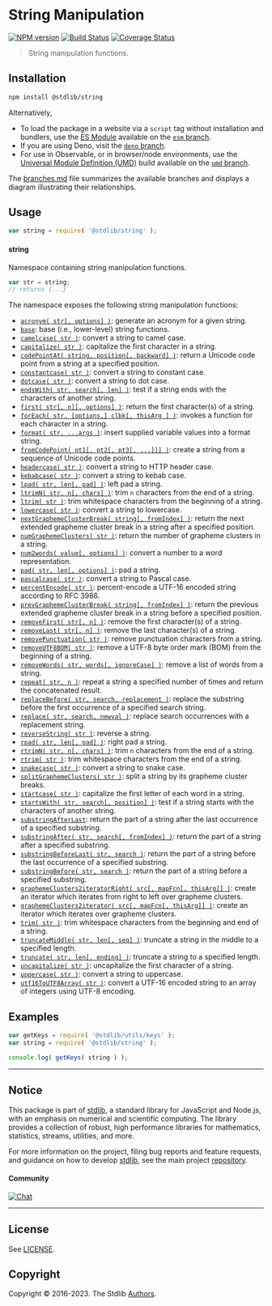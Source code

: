 <!--

@license Apache-2.0

Copyright (c) 2018 The Stdlib Authors.

Licensed under the Apache License, Version 2.0 (the "License");
you may not use this file except in compliance with the License.
You may obtain a copy of the License at

   http://www.apache.org/licenses/LICENSE-2.0

Unless required by applicable law or agreed to in writing, software
distributed under the License is distributed on an "AS IS" BASIS,
WITHOUT WARRANTIES OR CONDITIONS OF ANY KIND, either express or implied.
See the License for the specific language governing permissions and
limitations under the License.

-->

# String Manipulation

[![NPM version][npm-image]][npm-url] [![Build Status][test-image]][test-url] [![Coverage Status][coverage-image]][coverage-url] <!-- [![dependencies][dependencies-image]][dependencies-url] -->

> String manipulation functions.

<section class="installation">

## Installation

```bash
npm install @stdlib/string
```

Alternatively,

-   To load the package in a website via a `script` tag without installation and bundlers, use the [ES Module][es-module] available on the [`esm` branch][esm-url].
-   If you are using Deno, visit the [`deno` branch][deno-url].
-   For use in Observable, or in browser/node environments, use the [Universal Module Definition (UMD)][umd] build available on the [`umd` branch][umd-url].

The [branches.md][branches-url] file summarizes the available branches and displays a diagram illustrating their relationships.

</section>

<section class="usage">

## Usage

```javascript
var string = require( '@stdlib/string' );
```

#### string

Namespace containing string manipulation functions.

```javascript
var str = string;
// returns {...}
```

The namespace exposes the following string manipulation functions:

<!-- <toc pattern="*"> -->

<div class="namespace-toc">

-   <span class="signature">[`acronym( str[, options] )`][@stdlib/string/acronym]</span><span class="delimiter">: </span><span class="description">generate an acronym for a given string.</span>
-   <span class="signature">[`base`][@stdlib/string/base]</span><span class="delimiter">: </span><span class="description">base (i.e., lower-level) string functions.</span>
-   <span class="signature">[`camelcase( str )`][@stdlib/string/camelcase]</span><span class="delimiter">: </span><span class="description">convert a string to camel case.</span>
-   <span class="signature">[`capitalize( str )`][@stdlib/string/capitalize]</span><span class="delimiter">: </span><span class="description">capitalize the first character in a string.</span>
-   <span class="signature">[`codePointAt( string, position[, backward] )`][@stdlib/string/code-point-at]</span><span class="delimiter">: </span><span class="description">return a Unicode code point from a string at a specified position.</span>
-   <span class="signature">[`constantcase( str )`][@stdlib/string/constantcase]</span><span class="delimiter">: </span><span class="description">convert a string to constant case.</span>
-   <span class="signature">[`dotcase( str )`][@stdlib/string/dotcase]</span><span class="delimiter">: </span><span class="description">convert a string to dot case.</span>
-   <span class="signature">[`endsWith( str, search[, len] )`][@stdlib/string/ends-with]</span><span class="delimiter">: </span><span class="description">test if a string ends with the characters of another string.</span>
-   <span class="signature">[`first( str[, n][, options] )`][@stdlib/string/first]</span><span class="delimiter">: </span><span class="description">return the first character(s) of a string.</span>
-   <span class="signature">[`forEach( str, [options,] clbk[, thisArg ] )`][@stdlib/string/for-each]</span><span class="delimiter">: </span><span class="description">invokes a function for each character in a string.</span>
-   <span class="signature">[`format( str, ...args )`][@stdlib/string/format]</span><span class="delimiter">: </span><span class="description">insert supplied variable values into a format string.</span>
-   <span class="signature">[`fromCodePoint( pt1[, pt2[, pt3[, ...]]] )`][@stdlib/string/from-code-point]</span><span class="delimiter">: </span><span class="description">create a string from a sequence of Unicode code points.</span>
-   <span class="signature">[`headercase( str )`][@stdlib/string/headercase]</span><span class="delimiter">: </span><span class="description">convert a string to HTTP header case.</span>
-   <span class="signature">[`kebabcase( str )`][@stdlib/string/kebabcase]</span><span class="delimiter">: </span><span class="description">convert a string to kebab case.</span>
-   <span class="signature">[`lpad( str, len[, pad] )`][@stdlib/string/left-pad]</span><span class="delimiter">: </span><span class="description">left pad a string.</span>
-   <span class="signature">[`ltrimN( str, n[, chars] )`][@stdlib/string/left-trim-n]</span><span class="delimiter">: </span><span class="description">trim `n` characters from the end of a string.</span>
-   <span class="signature">[`ltrim( str )`][@stdlib/string/left-trim]</span><span class="delimiter">: </span><span class="description">trim whitespace characters from the beginning of a string.</span>
-   <span class="signature">[`lowercase( str )`][@stdlib/string/lowercase]</span><span class="delimiter">: </span><span class="description">convert a string to lowercase.</span>
-   <span class="signature">[`nextGraphemeClusterBreak( string[, fromIndex] )`][@stdlib/string/next-grapheme-cluster-break]</span><span class="delimiter">: </span><span class="description">return the next extended grapheme cluster break in a string after a specified position.</span>
-   <span class="signature">[`numGraphemeClusters( str )`][@stdlib/string/num-grapheme-clusters]</span><span class="delimiter">: </span><span class="description">return the number of grapheme clusters in a string.</span>
-   <span class="signature">[`num2words( value[, options] )`][@stdlib/string/num2words]</span><span class="delimiter">: </span><span class="description">convert a number to a word representation.</span>
-   <span class="signature">[`pad( str, len[, options] )`][@stdlib/string/pad]</span><span class="delimiter">: </span><span class="description">pad a string.</span>
-   <span class="signature">[`pascalcase( str )`][@stdlib/string/pascalcase]</span><span class="delimiter">: </span><span class="description">convert a string to Pascal case.</span>
-   <span class="signature">[`percentEncode( str )`][@stdlib/string/percent-encode]</span><span class="delimiter">: </span><span class="description">percent-encode a UTF-16 encoded string according to RFC 3986.</span>
-   <span class="signature">[`prevGraphemeClusterBreak( string[, fromIndex] )`][@stdlib/string/prev-grapheme-cluster-break]</span><span class="delimiter">: </span><span class="description">return the previous extended grapheme cluster break in a string before a specified position.</span>
-   <span class="signature">[`removeFirst( str[, n] )`][@stdlib/string/remove-first]</span><span class="delimiter">: </span><span class="description">remove the first character(s) of a string.</span>
-   <span class="signature">[`removeLast( str[, n] )`][@stdlib/string/remove-last]</span><span class="delimiter">: </span><span class="description">remove the last character(s) of a string.</span>
-   <span class="signature">[`removePunctuation( str )`][@stdlib/string/remove-punctuation]</span><span class="delimiter">: </span><span class="description">remove punctuation characters from a string.</span>
-   <span class="signature">[`removeUTF8BOM( str )`][@stdlib/string/remove-utf8-bom]</span><span class="delimiter">: </span><span class="description">remove a UTF-8 byte order mark (BOM) from the beginning of a string.</span>
-   <span class="signature">[`removeWords( str, words[, ignoreCase] )`][@stdlib/string/remove-words]</span><span class="delimiter">: </span><span class="description">remove a list of words from a string.</span>
-   <span class="signature">[`repeat( str, n )`][@stdlib/string/repeat]</span><span class="delimiter">: </span><span class="description">repeat a string a specified number of times and return the concatenated result.</span>
-   <span class="signature">[`replaceBefore( str, search, replacement )`][@stdlib/string/replace-before]</span><span class="delimiter">: </span><span class="description">replace the substring before the first occurrence of a specified search string.</span>
-   <span class="signature">[`replace( str, search, newval )`][@stdlib/string/replace]</span><span class="delimiter">: </span><span class="description">replace search occurrences with a replacement string.</span>
-   <span class="signature">[`reverseString( str )`][@stdlib/string/reverse]</span><span class="delimiter">: </span><span class="description">reverse a string.</span>
-   <span class="signature">[`rpad( str, len[, pad] )`][@stdlib/string/right-pad]</span><span class="delimiter">: </span><span class="description">right pad a string.</span>
-   <span class="signature">[`rtrimN( str, n[, chars] )`][@stdlib/string/right-trim-n]</span><span class="delimiter">: </span><span class="description">trim `n` characters from the end of a string.</span>
-   <span class="signature">[`rtrim( str )`][@stdlib/string/right-trim]</span><span class="delimiter">: </span><span class="description">trim whitespace characters from the end of a string.</span>
-   <span class="signature">[`snakecase( str )`][@stdlib/string/snakecase]</span><span class="delimiter">: </span><span class="description">convert a string to snake case.</span>
-   <span class="signature">[`splitGraphemeClusters( str )`][@stdlib/string/split-grapheme-clusters]</span><span class="delimiter">: </span><span class="description">split a string by its grapheme cluster breaks.</span>
-   <span class="signature">[`startcase( str )`][@stdlib/string/startcase]</span><span class="delimiter">: </span><span class="description">capitalize the first letter of each word in a string.</span>
-   <span class="signature">[`startsWith( str, search[, position] )`][@stdlib/string/starts-with]</span><span class="delimiter">: </span><span class="description">test if a string starts with the characters of another string.</span>
-   <span class="signature">[`substringAfterLast`][@stdlib/string/substring-after-last]</span><span class="delimiter">: </span><span class="description">return the part of a string after the last occurrence of a specified substring.</span>
-   <span class="signature">[`substringAfter( str, search[, fromIndex] )`][@stdlib/string/substring-after]</span><span class="delimiter">: </span><span class="description">return the part of a string after a specified substring.</span>
-   <span class="signature">[`substringBeforeLast( str, search )`][@stdlib/string/substring-before-last]</span><span class="delimiter">: </span><span class="description">return the part of a string before the last occurrence of a specified substring.</span>
-   <span class="signature">[`substringBefore( str, search )`][@stdlib/string/substring-before]</span><span class="delimiter">: </span><span class="description">return the part of a string before a specified substring.</span>
-   <span class="signature">[`graphemeClusters2iteratorRight( src[, mapFcn[, thisArg]] )`][@stdlib/string/to-grapheme-cluster-iterator-right]</span><span class="delimiter">: </span><span class="description">create an iterator which iterates from right to left over grapheme clusters.</span>
-   <span class="signature">[`graphemeClusters2iterator( src[, mapFcn[, thisArg]] )`][@stdlib/string/to-grapheme-cluster-iterator]</span><span class="delimiter">: </span><span class="description">create an iterator which iterates over grapheme clusters.</span>
-   <span class="signature">[`trim( str )`][@stdlib/string/trim]</span><span class="delimiter">: </span><span class="description">trim whitespace characters from the beginning and end of a string.</span>
-   <span class="signature">[`truncateMiddle( str, len[, seq] )`][@stdlib/string/truncate-middle]</span><span class="delimiter">: </span><span class="description">truncate a string in the middle to a specified length.</span>
-   <span class="signature">[`truncate( str, len[, ending] )`][@stdlib/string/truncate]</span><span class="delimiter">: </span><span class="description">truncate a string to a specified length.</span>
-   <span class="signature">[`uncapitalize( str )`][@stdlib/string/uncapitalize]</span><span class="delimiter">: </span><span class="description">uncapitalize the first character of a string.</span>
-   <span class="signature">[`uppercase( str )`][@stdlib/string/uppercase]</span><span class="delimiter">: </span><span class="description">convert a string to uppercase.</span>
-   <span class="signature">[`utf16ToUTF8Array( str )`][@stdlib/string/utf16-to-utf8-array]</span><span class="delimiter">: </span><span class="description">convert a UTF-16 encoded string to an array of integers using UTF-8 encoding.</span>

</div>

<!-- </toc> -->

</section>

<!-- /.usage -->

<section class="examples">

## Examples

<!-- TODO: better examples -->

<!-- eslint no-undef: "error" -->

```javascript
var getKeys = require( '@stdlib/utils/keys' );
var string = require( '@stdlib/string' );

console.log( getKeys( string ) );
```

</section>

<!-- /.examples -->

<!-- Section for related `stdlib` packages. Do not manually edit this section, as it is automatically populated. -->

<section class="related">

</section>

<!-- /.related -->

<!-- Section for all links. Make sure to keep an empty line after the `section` element and another before the `/section` close. -->


<section class="main-repo" >

* * *

## Notice

This package is part of [stdlib][stdlib], a standard library for JavaScript and Node.js, with an emphasis on numerical and scientific computing. The library provides a collection of robust, high performance libraries for mathematics, statistics, streams, utilities, and more.

For more information on the project, filing bug reports and feature requests, and guidance on how to develop [stdlib][stdlib], see the main project [repository][stdlib].

#### Community

[![Chat][chat-image]][chat-url]

---

## License

See [LICENSE][stdlib-license].


## Copyright

Copyright &copy; 2016-2023. The Stdlib [Authors][stdlib-authors].

</section>

<!-- /.stdlib -->

<!-- Section for all links. Make sure to keep an empty line after the `section` element and another before the `/section` close. -->

<section class="links">

[npm-image]: http://img.shields.io/npm/v/@stdlib/string.svg
[npm-url]: https://npmjs.org/package/@stdlib/string

[test-image]: https://github.com/stdlib-js/string/actions/workflows/test.yml/badge.svg?branch=main
[test-url]: https://github.com/stdlib-js/string/actions/workflows/test.yml?query=branch:main

[coverage-image]: https://img.shields.io/codecov/c/github/stdlib-js/string/main.svg
[coverage-url]: https://codecov.io/github/stdlib-js/string?branch=main

<!--

[dependencies-image]: https://img.shields.io/david/stdlib-js/string.svg
[dependencies-url]: https://david-dm.org/stdlib-js/string/main

-->

[chat-image]: https://img.shields.io/gitter/room/stdlib-js/stdlib.svg
[chat-url]: https://app.gitter.im/#/room/#stdlib-js_stdlib:gitter.im

[stdlib]: https://github.com/stdlib-js/stdlib

[stdlib-authors]: https://github.com/stdlib-js/stdlib/graphs/contributors

[umd]: https://github.com/umdjs/umd
[es-module]: https://developer.mozilla.org/en-US/docs/Web/JavaScript/Guide/Modules

[deno-url]: https://github.com/stdlib-js/string/tree/deno
[umd-url]: https://github.com/stdlib-js/string/tree/umd
[esm-url]: https://github.com/stdlib-js/string/tree/esm
[branches-url]: https://github.com/stdlib-js/string/blob/main/branches.md

[stdlib-license]: https://raw.githubusercontent.com/stdlib-js/string/main/LICENSE

<!-- <toc-links> -->

[@stdlib/string/acronym]: https://github.com/stdlib-js/string/tree/main/acronym

[@stdlib/string/base]: https://github.com/stdlib-js/string/tree/main/base

[@stdlib/string/camelcase]: https://github.com/stdlib-js/string/tree/main/camelcase

[@stdlib/string/capitalize]: https://github.com/stdlib-js/string/tree/main/capitalize

[@stdlib/string/code-point-at]: https://github.com/stdlib-js/string/tree/main/code-point-at

[@stdlib/string/constantcase]: https://github.com/stdlib-js/string/tree/main/constantcase

[@stdlib/string/dotcase]: https://github.com/stdlib-js/string/tree/main/dotcase

[@stdlib/string/ends-with]: https://github.com/stdlib-js/string/tree/main/ends-with

[@stdlib/string/first]: https://github.com/stdlib-js/string/tree/main/first

[@stdlib/string/for-each]: https://github.com/stdlib-js/string/tree/main/for-each

[@stdlib/string/format]: https://github.com/stdlib-js/string/tree/main/format

[@stdlib/string/from-code-point]: https://github.com/stdlib-js/string/tree/main/from-code-point

[@stdlib/string/headercase]: https://github.com/stdlib-js/string/tree/main/headercase

[@stdlib/string/kebabcase]: https://github.com/stdlib-js/string/tree/main/kebabcase

[@stdlib/string/left-pad]: https://github.com/stdlib-js/string/tree/main/left-pad

[@stdlib/string/left-trim-n]: https://github.com/stdlib-js/string/tree/main/left-trim-n

[@stdlib/string/left-trim]: https://github.com/stdlib-js/string/tree/main/left-trim

[@stdlib/string/lowercase]: https://github.com/stdlib-js/string/tree/main/lowercase

[@stdlib/string/next-grapheme-cluster-break]: https://github.com/stdlib-js/string/tree/main/next-grapheme-cluster-break

[@stdlib/string/num-grapheme-clusters]: https://github.com/stdlib-js/string/tree/main/num-grapheme-clusters

[@stdlib/string/num2words]: https://github.com/stdlib-js/string/tree/main/num2words

[@stdlib/string/pad]: https://github.com/stdlib-js/string/tree/main/pad

[@stdlib/string/pascalcase]: https://github.com/stdlib-js/string/tree/main/pascalcase

[@stdlib/string/percent-encode]: https://github.com/stdlib-js/string/tree/main/percent-encode

[@stdlib/string/prev-grapheme-cluster-break]: https://github.com/stdlib-js/string/tree/main/prev-grapheme-cluster-break

[@stdlib/string/remove-first]: https://github.com/stdlib-js/string/tree/main/remove-first

[@stdlib/string/remove-last]: https://github.com/stdlib-js/string/tree/main/remove-last

[@stdlib/string/remove-punctuation]: https://github.com/stdlib-js/string/tree/main/remove-punctuation

[@stdlib/string/remove-utf8-bom]: https://github.com/stdlib-js/string/tree/main/remove-utf8-bom

[@stdlib/string/remove-words]: https://github.com/stdlib-js/string/tree/main/remove-words

[@stdlib/string/repeat]: https://github.com/stdlib-js/string/tree/main/repeat

[@stdlib/string/replace-before]: https://github.com/stdlib-js/string/tree/main/replace-before

[@stdlib/string/replace]: https://github.com/stdlib-js/string/tree/main/replace

[@stdlib/string/reverse]: https://github.com/stdlib-js/string/tree/main/reverse

[@stdlib/string/right-pad]: https://github.com/stdlib-js/string/tree/main/right-pad

[@stdlib/string/right-trim-n]: https://github.com/stdlib-js/string/tree/main/right-trim-n

[@stdlib/string/right-trim]: https://github.com/stdlib-js/string/tree/main/right-trim

[@stdlib/string/snakecase]: https://github.com/stdlib-js/string/tree/main/snakecase

[@stdlib/string/split-grapheme-clusters]: https://github.com/stdlib-js/string/tree/main/split-grapheme-clusters

[@stdlib/string/startcase]: https://github.com/stdlib-js/string/tree/main/startcase

[@stdlib/string/starts-with]: https://github.com/stdlib-js/string/tree/main/starts-with

[@stdlib/string/substring-after-last]: https://github.com/stdlib-js/string/tree/main/substring-after-last

[@stdlib/string/substring-after]: https://github.com/stdlib-js/string/tree/main/substring-after

[@stdlib/string/substring-before-last]: https://github.com/stdlib-js/string/tree/main/substring-before-last

[@stdlib/string/substring-before]: https://github.com/stdlib-js/string/tree/main/substring-before

[@stdlib/string/to-grapheme-cluster-iterator-right]: https://github.com/stdlib-js/string/tree/main/to-grapheme-cluster-iterator-right

[@stdlib/string/to-grapheme-cluster-iterator]: https://github.com/stdlib-js/string/tree/main/to-grapheme-cluster-iterator

[@stdlib/string/trim]: https://github.com/stdlib-js/string/tree/main/trim

[@stdlib/string/truncate-middle]: https://github.com/stdlib-js/string/tree/main/truncate-middle

[@stdlib/string/truncate]: https://github.com/stdlib-js/string/tree/main/truncate

[@stdlib/string/uncapitalize]: https://github.com/stdlib-js/string/tree/main/uncapitalize

[@stdlib/string/uppercase]: https://github.com/stdlib-js/string/tree/main/uppercase

[@stdlib/string/utf16-to-utf8-array]: https://github.com/stdlib-js/string/tree/main/utf16-to-utf8-array

<!-- </toc-links> -->

</section>

<!-- /.links -->

